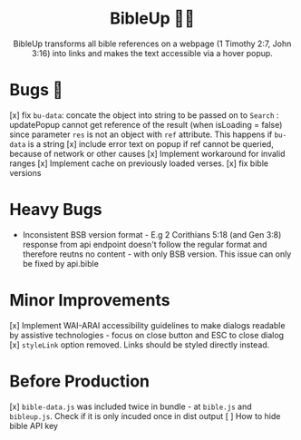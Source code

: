 <h1 align="center">BibleUp 📖💡</h1>
<p align="center">
BibleUp transforms all bible references on a webpage (1 Timothy 2:7, John 3:16) into links and makes the text accessible via a hover popup.<br>
</p>

# Bugs 🐛
[x] fix `bu-data`: concate the object into string to be passed on to `Search` : updatePopup cannot get reference of the result 
(when isLoading = false) since parameter `res` is not an object with `ref` attribute. This happens if `bu-data` is a string
[x] include error text on popup if ref cannot be queried, because of network or other causes
[x] Implement workaround for invalid ranges
[x] Implement cache on previously loaded verses.
[x] fix bible versions

# Heavy Bugs
- Inconsistent BSB version format - E.g 2 Corithians 5:18 (and Gen 3:8) response from api endpoint doesn't follow the regular format and therefore reutns no content - with only BSB version. This issue can only be fixed by api.bible

# Minor Improvements
[x] Implement WAI-ARAI accessibility guidelines to make dialogs readable by assistive technologies - focus on close button and ESC to close dialog
[x] `styleLink` option removed. Links should be styled directly instead.

# Before Production
[x] `bible-data.js` was included twice in bundle - at `bible.js` and `bibleup.js`. Check if it is only incuded once in dist output
[ ] How to hide bible API key
